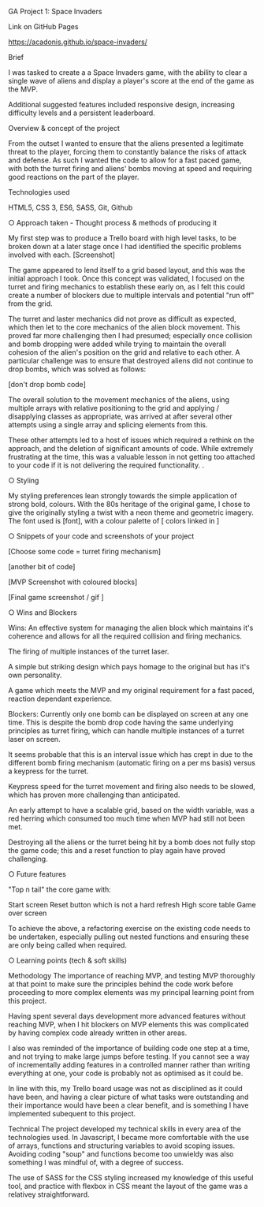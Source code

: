 GA Project 1: Space Invaders 

Link on GitHub Pages 

https://acadonis.github.io/space-invaders/

Brief

I was tasked to create a a Space Invaders game, with the ability to clear a single wave of aliens and display a player's score at the end of the game as the MVP.

Additional suggested features included responsive design, increasing difficulty levels and a persistent leaderboard.

Overview & concept of the project

From the outset I wanted to ensure that the aliens presented a legitimate threat to the player, forcing them to constantly balance the risks of attack and defense. As such I wanted the code to allow for a fast paced game, with both the turret firing and aliens' bombs moving at speed and requiring good reactions on the part of the player.

Technologies used

HTML5, CSS 3, ES6, SASS, Git, Github

○ Approach taken - Thought process & methods of producing it

My first step was to produce a Trello board with high level tasks, to be broken down at a later stage once I had identified the specific problems involved with each. [Screenshot]

The game appeared to lend itself to a grid based layout, and this was the initial approach I took. Once this concept was validated, I focused on the turret and firing mechanics to establish these early on, as I felt this could create a number of blockers due to multiple intervals and potential "run off" from the grid.

The turret and laster mechanics did not prove as difficult as expected, which then let to the core mechanics of the alien block movement. This proved far more challenging then I had presumed; especially once collision and bomb dropping were added while trying to maintain the overall cohesion of the alien's position on the grid and relative to each other. A particular challenge was to ensure that destroyed aliens did not continue to drop bombs, which was solved as follows:

[don't drop bomb code]

The overall solution to the movement mechanics of the aliens, using multiple arrays with relative positioning to the grid and applying / disapplying classes as appropriate, was arrived at after several other attempts using a single array and splicing elements from this. 

These other attempts led to a host of issues which required a rethink on the approach, and the deletion of significant amounts of code. While extremely frustrating at the time, this was a valuable lesson in not getting too attached to your code if it is not delivering the required functionality. . 

○ Styling

My styling preferences lean strongly towards the simple application of strong bold, colours. With the 80s heritage of the original game, I chose to give the originally styling a twist with a neon theme and geometric imagery. The font used is [font], with a colour palette of [ colors linked in ]

○ Snippets of your code and screenshots of your project

[Choose some code = turret firing mechanism]

[another bit of code]

[MVP Screenshot with coloured blocks]

[Final game screenshot / gif ]

○ Wins and Blockers

Wins:
An effective system for managing the alien block which maintains it's coherence and allows for all the required collision and firing mechanics. 

The firing of multiple instances of the turret laser.

A simple but striking design which pays homage to the original but has it's own personality. 

A game which meets the MVP and my original requirement for a fast paced, reaction dependant experience.

Blockers:
Currently only one bomb can be displayed on screen at any one time. This is despite the bomb drop code having the same underlying principles as turret firing, which can handle multiple instances of a turret laser on screen. 

It seems probable that this is an interval issue which has crept in due to the different bomb firing mechanism (automatic firing on a per ms basis) versus a keypress for the turret.

Keypress speed for the turret movement and firing also needs to be slowed, which has proven more challenging than anticipated.

An early attempt to have a scalable grid, based on the width variable, was a red herring which consumed too much time when MVP had still not been met. 

Destroying all the aliens or the turret being hit by a bomb does not fully stop the game code; this and a reset function to play again have proved challenging. 

○ Future features

"Top n tail" the core game with:

Start screen
Reset button which is not a hard refresh
High score table
Game over screen

To achieve the above, a refactoring exercise on the existing code needs to be undertaken, especially pulling out nested functions and ensuring these are only being called when required. 


○ Learning points (tech & soft skills)

Methodology
The importance of reaching MVP, and testing MVP thoroughly at that point to make sure the principles behind the code work  before proceeding to more complex elements was my principal learning point from this project. 

Having spent several days development more advanced features without reaching MVP, when I hit blockers on MVP elements this was complicated by having complex code already written in other areas. 

I also was reminded of the importance of building code one step at a time, and not trying to make large jumps before testing. If you cannot see a way of incrementally adding features in a controlled manner rather than writing everything at one, your code is probably not as optimised as it could be.

In line with this, my Trello board usage was not as disciplined as it could have been, and having a clear picture of what tasks were outstanding and their importance would have been a clear benefit, and is something I have implemented subequent to this project. 

Technical
The project developed my technical skills in every area of the technologies used. In Javascript, I became more comfortable with the use of arrays, functions and structuring variables to avoid scoping issues. Avoiding coding "soup" and functions become too unwieldy was also something I was mindful of, with a degree of success.

The use of SASS for the CSS styling increased my knowledge of this useful tool, and practice with flexbox in CSS meant the layout of the game was a relativey straightforward. 








